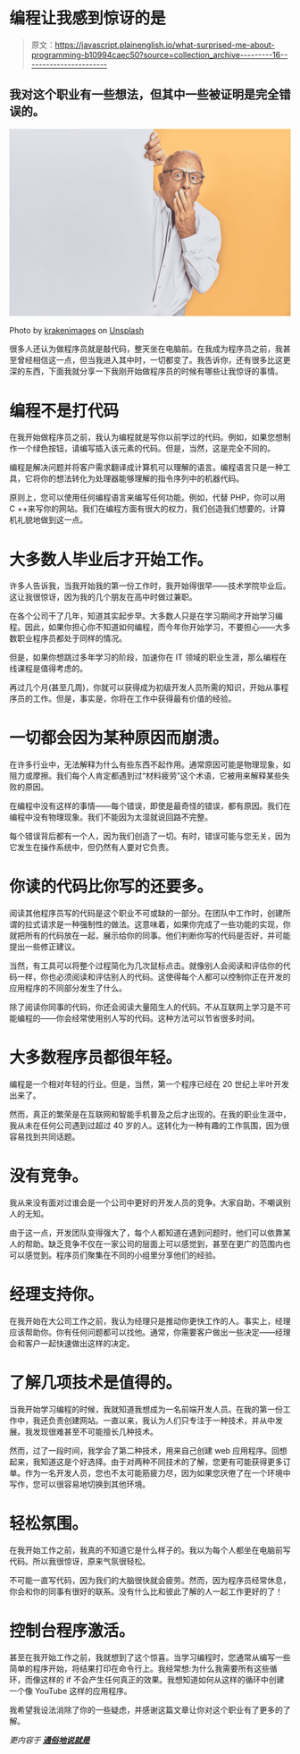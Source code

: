 # 编程让我感到惊讶的是

> 原文：<https://javascript.plainenglish.io/what-surprised-me-about-programming-b10994caec50?source=collection_archive---------16----------------------->

## 我对这个职业有一些想法，但其中一些被证明是完全错误的。

![](img/d43891d3d353a0a45ca6fa06b94c421a.png)

Photo by [krakenimages](https://unsplash.com/@krakenimages?utm_source=medium&utm_medium=referral) on [Unsplash](https://unsplash.com?utm_source=medium&utm_medium=referral)

很多人还认为做程序员就是敲代码，整天坐在电脑前。在我成为程序员之前，我甚至曾经相信这一点，但当我进入其中时，一切都变了。我告诉你，还有很多比这更深的东西，下面我就分享一下我刚开始做程序员的时候有哪些让我惊讶的事情。

# **编程不是打代码**

在我开始做程序员之前，我认为编程就是写你以前学过的代码。例如，如果您想制作一个绿色按钮，请编写插入该元素的代码。但是，当然，这是完全不同的。

编程是解决问题并将客户需求翻译成计算机可以理解的语言。编程语言只是一种工具，它将你的想法转化为处理器能够理解的指令序列中的机器代码。

原则上，您可以使用任何编程语言来编写任何功能。例如，代替 PHP，你可以用 C ++来写你的网站。我们在编程方面有很大的权力，我们创造我们想要的，计算机礼貌地做到这一点。

# **大多数人毕业后才开始工作。**

许多人告诉我，当我开始我的第一份工作时，我开始得很早——技术学院毕业后。这让我很惊讶，因为我的几个朋友在高中时做过兼职。

在各个公司干了几年，知道其实起步早。大多数人只是在学习期间才开始学习编程。因此，如果你担心你不知道如何编程，而今年你开始学习，不要担心——大多数职业程序员都处于同样的情况。

但是，如果你想跳过多年学习的阶段，加速你在 IT 领域的职业生涯，那么编程在线课程是值得考虑的。

再过几个月(甚至几周)，你就可以获得成为初级开发人员所需的知识，开始从事程序员的工作。但是，事实是，你将在工作中获得最有价值的经验。

# **一切都会因为某种原因而崩溃。**

在许多行业中，无法解释为什么有些东西不起作用。通常原因可能是物理现象，如阻力或摩擦。我们每个人肯定都遇到过“材料疲劳”这个术语，它被用来解释某些失败的原因。

在编程中没有这样的事情——每个错误，即使是最奇怪的错误，都有原因。我们在编程中没有物理现象。我们不能因为太湿就说回路不完整。

每个错误背后都有一个人，因为我们创造了一切。有时，错误可能与您无关，因为它发生在操作系统中，但仍然有人要对它负责。

# 你读的代码比你写的还要多。

阅读其他程序员写的代码是这个职业不可或缺的一部分。在团队中工作时，创建所谓的拉式请求是一种强制性的做法。这意味着，如果你完成了一些功能的实现，你就把所有的代码放在一起，展示给你的同事。他们判断你写的代码是否好，并可能提出一些修正建议。

当然，有工具可以将整个过程简化为几次鼠标点击。就像别人会阅读和评估你的代码一样，你也必须阅读和评估别人的代码。这使得每个人都可以控制你正在开发的应用程序的不同部分发生了什么。

除了阅读你同事的代码，你还会阅读大量陌生人的代码。不从互联网上学习是不可能编程的——你会经常使用别人写的代码。这种方法可以节省很多时间。

# **大多数程序员都很年轻。**

编程是一个相对年轻的行业。但是，当然，第一个程序已经在 20 世纪上半叶开发出来了。

然而，真正的繁荣是在互联网和智能手机普及之后才出现的。在我的职业生涯中，我从未在任何公司遇到过超过 40 岁的人。这转化为一种有趣的工作氛围，因为很容易找到共同话题。

# **没有竞争。**

我从来没有面对过谁会是一个公司中更好的开发人员的竞争。大家自助，不嘲讽别人的无知。

由于这一点，开发团队变得强大了，每个人都知道在遇到问题时，他们可以依靠某人的帮助。缺乏竞争不仅在一家公司的层面上可以感觉到，甚至在更广的范围内也可以感觉到。程序员们聚集在不同的小组里分享他们的经验。

# 经理支持你。

在我开始在大公司工作之前，我认为经理只是推动你更快工作的人。事实上，经理应该帮助你。你有任何问题都可以找他。通常，你需要客户做出一些决定——经理会和客户一起快速做出这样的决定。

# **了解几项技术是值得的。**

当我开始学习编程的时候，我就知道我想成为一名前端开发人员。在我的第一份工作中，我还负责创建网站。一直以来，我认为人们只专注于一种技术，并从中发展。我发现很难甚至不可能擅长几种技术。

然而，过了一段时间，我学会了第二种技术，用来自己创建 web 应用程序。回想起来，我知道这是个好选择。由于对两种不同技术的了解，您更有可能获得更多订单。作为一名开发人员，您也不太可能筋疲力尽，因为如果您厌倦了在一个环境中写作，您可以很容易地切换到其他环境。

# **轻松氛围。**

在我开始工作之前，我真的不知道它是什么样子的。我以为每个人都坐在电脑前写代码。所以我很惊讶，原来气氛很轻松。

不可能一直写代码，因为我们的大脑很快就会疲劳。然而，因为程序员经常休息，你会和你的同事有很好的联系。没有什么比和彼此了解的人一起工作更好的了！

# **控制台程序激活。**

甚至在我开始工作之前，我就想到了这个惊喜。当学习编程时，您通常从编写一些简单的程序开始，将结果打印在命令行上。我经常想:为什么我需要所有这些循环，而像这样的 if 不会产生任何真正的效果。我想知道如何从这样的循环中创建一个像 YouTube 这样的应用程序。

我希望我设法消除了你的一些疑虑，并感谢这篇文章让你对这个职业有了更多的了解。

*更内容于* [***通俗地说就是***](http://plainenglish.io/)